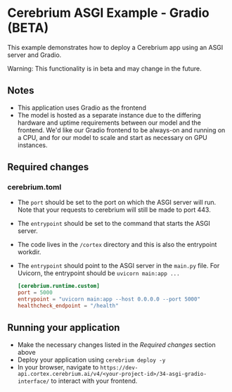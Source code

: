 # Cerebrium ASGI Example - Gradio (BETA)

This example demonstrates how to deploy a Cerebrium app using an ASGI server and Gradio.

Warning: This functionality is in beta and may change in the future.

## Notes 

- This application uses Gradio as the frontend
- The model is hosted as a separate instance due to the differing hardware and uptime requirements between our model and the frontend. We'd like our Gradio frontend to be always-on and running on a CPU, and for our model to scale and start as necessary on GPU instances.

## Required changes

### cerebrium.toml
- The `port` should be set to the port on which the ASGI server will run. Note that your requests to cerebrium will still be made to port 443.
- The `entrypoint` should be set to the command that starts the ASGI server.
- The code lives in the `/cortex` directory and this is also the entrypoint workdir.
- The `entrypoint` should point to the ASGI server in the `main.py` file. For Uvicorn, the entrypoint should be
  `uvicorn main:app ...`

  ```toml
  [cerebrium.runtime.custom]
  port = 5000
  entrypoint = "uvicorn main:app --host 0.0.0.0 --port 5000"
  healthcheck_endpoint = "/health"
  ```
  
## Running your application
- Make the necessary changes listed in the _Required changes_ section above
- Deploy your application using `cerebrium deploy -y`
- In your browser, navigate to `https://dev-api.cortex.cerebrium.ai/v4/<your-project-id>/34-asgi-gradio-interface/` to interact with your frontend.

